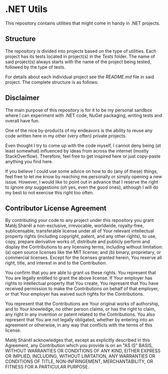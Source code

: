 # .NET Utils

This repository contains utilities that might come in handy in .NET projects.

## Structure

The repository is divided into projects based on the type of utilities. Each project has its tests located in project(s)
in the _Tests_ folder. The name of said project(s) always starts with the name of the project being tested, followed by
the type of tests.

For details about each individual project see the _README.md_ file in said project. The complete structure is as
follows:

## Disclaimer

The main purpose of this repository is for it to be my personal sandbox where I can experiment with .NET code, NuGet
packaging, writing tests and overall have fun.

One of the nice by-products of my endeavors is the ability to reuse any code written here in my other (very often)
private projects.

Even thought I try to come up with the code myself, I cannot deny being (at least somewhat) influenced by ideas from
across the internet (mostly StackOverflow). Therefore, feel free to get inspired here or just copy-paste anything you
find here.

If you believe I could use some advice on how to do (any of these) things, feel free to let me know by reaching me
personally or simply opening a new issue. However, I would like to point out in advance that I reserve the right to
ignore _any_ suggestions (oh yes, even the good ones), although I will do my best to not exercise this right too often.

## Contributor License Agreement

By contributing your code to any project under this repository you grant Matěj Sháněl a non-exclusive, irrevocable,
worldwide, royalty-free, sublicensable, transferable license under all of Your relevant intellectual property rights
(including copyright, patent, and any other rights), to use, copy, prepare derivative works of, distribute and
publicly perform and display the Contributions to any licensing terms, including without limitation:
(a) open source licenses like the MIT license; and (b) binary, proprietary, or commercial licenses. Except for the
licenses granted herein, You reserve all right, title, and interest in and to the Contribution.

You confirm that you are able to grant us these rights. You represent that You are legally entitled to grant the
above license. If Your employer has rights to intellectual property that You create, You represent that You have
received permission to make the Contributions on behalf of that employer, or that Your employer has waived such
rights for the Contributions.

You represent that the Contributions are Your original works of authorship, and to Your knowledge, no other person
claims, or has the right to claim, any right in any invention or patent related to the Contributions. You also
represent that You are not legally obligated, whether by entering into an agreement or otherwise, in any way that
conflicts with the terms of this license.

Matěj Sháněl acknowledges that, except as explicitly described in this Agreement, any Contribution which
you provide is on an "AS IS" BASIS, WITHOUT WARRANTIES OR CONDITIONS OF ANY KIND, EITHER EXPRESS OR IMPLIED,
INCLUDING, WITHOUT LIMITATION, ANY WARRANTIES OR CONDITIONS OF TITLE, NON-INFRINGEMENT, MERCHANTABILITY, OR FITNESS
FOR A PARTICULAR PURPOSE.
